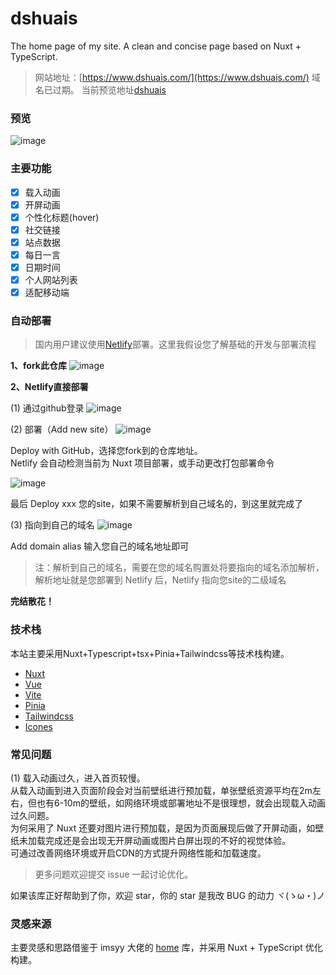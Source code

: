 # dshuais

The home page of my site. A clean and concise page based on Nuxt + TypeScript.

> 网站地址：[https://www.dshuais.com/](https://www.dshuais.com/) 域名已过期。
> 当前预览地址[dshuais](https://dshuais.netlify.app/)

### 预览
![image](https://github.com/dshuais/dshuais.com/assets/88620329/2b64282b-d4ce-4c38-9701-26096d18179a)

### 主要功能
- [x] 载入动画
- [x] 开屏动画
- [x] 个性化标题(hover)
- [x] 社交链接
- [x] 站点数据
- [x] 每日一言
- [x] 日期时间
- [x] 个人网站列表
- [x] 适配移动端

### 自动部署
> 国内用户建议使用[Netlify](https://app.netlify.com/)部署。这里我假设您了解基础的开发与部署流程

**1、fork此仓库**
![image](https://github.com/dshuais/dshuais.com/assets/88620329/e1f7d5a3-05a1-4278-9384-40fea3e67df5)

**2、Netlify直接部署**

(1) 通过github登录
![image](https://github.com/dshuais/dshuais.com/assets/88620329/f2d1e9a4-7e7b-4a90-be8d-5b24e107e2ad)


(2) 部署（Add new site）
![image](https://github.com/dshuais/dshuais.com/assets/88620329/8bde1a8d-dfce-4717-8dee-1d7c68ac33a1)

Deploy with GitHub，选择您fork到的仓库地址。<br />
Netlify 会自动检测当前为 Nuxt 项目部署，或手动更改打包部署命令

![image](https://github.com/dshuais/dshuais.com/assets/88620329/7e0dc384-ebbd-42b0-8eb7-c6ac6643ba76)

最后 Deploy xxx 您的site，如果不需要解析到自己域名的，到这里就完成了

(3) 指向到自己的域名
![image](https://github.com/dshuais/dshuais.com/assets/88620329/ca5bcba3-998d-43e5-8cb0-becd29c54f2f)

Add domain alias 输入您自己的域名地址即可

> 注：解析到自己的域名，需要在您的域名购置处将要指向的域名添加解析，解析地址就是您部署到 Netlify 后，Netlify 指向您site的二级域名

**完结散花！**

### 技术栈

本站主要采用Nuxt+Typescript+tsx+Pinia+Tailwindcss等技术栈构建。

* [Nuxt](https://nuxt.com/)
* [Vue](https://cn.vuejs.org/)
* [Vite](https://vitejs.cn/vite3-cn/)
* [Pinia](https://pinia.vuejs.org/zh/)
* [Tailwindcss](https://www.tailwindcss.cn/)
* [Icones](https://icones.js.org/)

### 常见问题

(1) 载入动画过久，进入首页较慢。<br />
    从载入动画到进入页面阶段会对当前壁纸进行预加载，单张壁纸资源平均在2m左右，但也有6-10m的壁纸，如网络环境或部署地址不是很理想，就会出现载入动画过久问题。<br />
    为何采用了 Nuxt 还要对图片进行预加载，是因为页面展现后做了开屏动画，如壁纸未加载完成还是会出现无开屏动画或图片白屏出现的不好的视觉体验。<br />
    可通过改善网络环境或开启CDN的方式提升网络性能和加载速度。<br />

> 更多问题欢迎提交 issue 一起讨论优化。

如果该库正好帮助到了你，欢迎 star，你的 star 是我改 BUG 的动力 ヾ(ゝω・)ノ

### 灵感来源

主要灵感和思路借鉴于 imsyy 大佬的 [home](https://github.com/imsyy/home) 库，并采用 Nuxt + TypeScript 优化构建。

